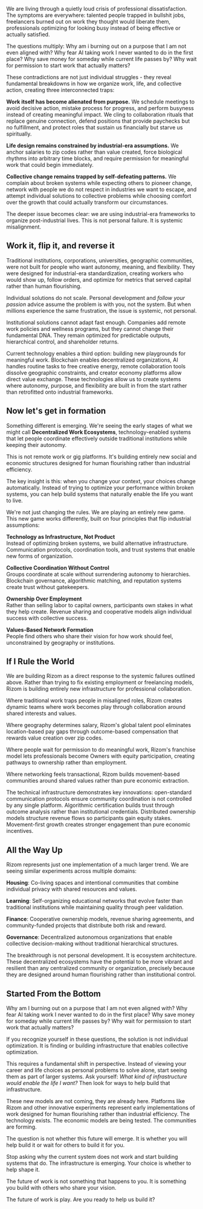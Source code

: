 We are living through a quietly loud crisis of professional dissatisfaction. The symptoms are everywhere: talented people trapped in bullshit jobs, freelancers burned out on work they thought would liberate them, professionals optimizing for looking busy instead of being effective or actually satisfied. 

The questions multiply: Why am i burning out on a purpose that I am not even aligned with? Why fear AI taking work I never wanted to do in the first place? Why save money for someday while current life passes by? Why wait for permission to start work that actually matters?

These contradictions are not just individual struggles - they reveal fundamental breakdowns in how we organize work, life, and collective action, creating three interconnected traps:

**Work itself has become alienated from purpose.** We schedule meetings to avoid decisive action, mistake process for progress, and perform busyness instead of creating meaningful impact. We cling to collaboration rituals that replace genuine connection, defend positions that provide paychecks but no fulfillment, and protect roles that sustain us financially but starve us spiritually.

**Life design remains constrained by industrial-era assumptions.** We anchor salaries to zip codes rather than value created, force biological rhythms into arbitrary time blocks, and require permission for meaningful work that could begin immediately.

**Collective change remains trapped by self-defeating patterns.** We complain about broken systems while expecting others to pioneer change, network with people we do not respect in industries we want to escape, and attempt individual solutions to collective problems while choosing comfort over the growth that could actually transform our circumstances.

The deeper issue becomes clear: we are using industrial-era frameworks to organize post-industrial lives. This is not personal failure. It is systemic misalignment.

## Work it, flip it, and reverse it

Traditional institutions, corporations, universities, geographic communities, were not built for people who want autonomy, meaning, and flexibility. They were designed for industrial-era standardization, creating workers who would show up, follow orders, and optimize for metrics that served capital rather than human flourishing.

Individual solutions do not scale. Personal development and *follow your passion* advice assume the problem is with you, not the system. But when millions experience the same frustration, the issue is systemic, not personal.

Institutional solutions cannot adapt fast enough. Companies add remote work policies and wellness programs, but they cannot change their fundamental DNA. They remain optimized for predictable outputs, hierarchical control, and shareholder returns.

Current technology enables a third option: building new playgrounds for meaningful work. Blockchain enables decentralized organizations, AI handles routine tasks to free creative energy, remote collaboration tools dissolve geographic constraints, and creator economy platforms allow direct value exchange. These technologies allow us to create systems where autonomy, purpose, and flexibility are built in from the start rather than retrofitted onto industrial frameworks.

## Now let's get in formation

Something different is emerging. We're seeing the early stages of what we might call **Decentralized Work Ecosystems**, technology-enabled systems that let people coordinate effectively outside traditional institutions while keeping their autonomy.

This is not remote work or gig platforms. It's building entirely new social and economic structures designed for human flourishing rather than industrial efficiency.

The key insight is this: when you change your context, your choices change automatically. Instead of trying to optimize your performance within broken systems, you can help build systems that naturally enable the life you want to live.

We're not just changing the rules. We are playing an entirely new game. This new game works differently, built on four principles that flip industrial assumptions:

**Technology as Infrastructure, Not Product**  
Instead of optimizing broken systems, we build alternative infrastructure. Communication protocols, coordination tools, and trust systems that enable new forms of organization.

**Collective Coordination Without Control**  
Groups coordinate at scale without surrendering autonomy to hierarchies. Blockchain governance, algorithmic matching, and reputation systems create trust without gatekeepers.

**Ownership Over Employment**  
Rather than selling labor to capital owners, participants own stakes in what they help create. Revenue sharing and cooperative models align individual success with collective success.

**Values-Based Network Formation**  
People find others who share their vision for how work should feel, unconstrained by geography or institutions.

## If I Rule the World

We are building Rizom as a direct response to the systemic failures outlined above. Rather than trying to fix existing employment or freelancing models, Rizom is building entirely new infrastructure for professional collaboration.

Where traditional work traps people in misaligned roles, Rizom creates dynamic teams where work becomes play through collaboration around shared interests and values.

Where geography determines salary, Rizom's global talent pool eliminates location-based pay gaps through outcome-based compensation that rewards value creation over zip codes.

Where people wait for permission to do meaningful work, Rizom's franchise model lets professionals become Owners with equity participation, creating pathways to ownership rather than employment.

Where networking feels transactional, Rizom builds movement-based communities around shared values rather than pure economic extraction.

The technical infrastructure demonstrates key innovations: open-standard communication protocols ensure community coordination is not controlled by any single platform. Algorithmic certification builds trust through outcome analysis rather than institutional credentials. Distributed ownership models structure revenue flows so participants gain equity stakes. Movement-first growth creates stronger engagement than pure economic incentives.

## All the Way Up

Rizom represents just one implementation of a much larger trend. We are seeing similar experiments across multiple domains:

**Housing**: Co-living spaces and intentional communities that combine individual privacy with shared resources and values.

**Learning**: Self-organizing educational networks that evolve faster than traditional institutions while maintaining quality through peer validation.

**Finance**: Cooperative ownership models, revenue sharing agreements, and community-funded projects that distribute both risk and reward.

**Governance**: Decentralized autonomous organizations that enable collective decision-making without traditional hierarchical structures.

The breakthrough is not personal development. It is ecosystem architecture. These decentralized ecosystems have the potential to be more vibrant and resilient than any centralized community or organization, precisely because they are designed around human flourishing rather than institutional control.

## Started From the Bottom

Why am I burning out on a purpose that I am not even aligned with? Why fear AI taking work I never wanted to do in the first place? Why save money for someday while current life passes by? Why wait for permission to start work that actually matters?

If you recognize yourself in these questions, the solution is not individual optimization. It is finding or building infrastructure that enables collective optimization.

This requires a fundamental shift in perspective. Instead of viewing your career and life choices as personal problems to solve alone, start seeing them as part of larger systems. Ask yourself: *What kind of infrastructure would enable the life I want?* Then look for ways to help build that infrastructure.

These new models are not coming, they are already here. Platforms like Rizom and other innovative experiments represent early implementations of work designed for human flourishing rather than industrial efficiency. The technology exists. The economic models are being tested. The communities are forming.

The question is not whether this future will emerge. It is whether you will help build it or wait for others to build it for you.

Stop asking why the current system does not work and start building systems that do. The infrastructure is emerging. Your choice is whether to help shape it.

The future of work is not something that happens to you. It is something you build with others who share your vision.

The future of work is play. Are you ready to help us build it?